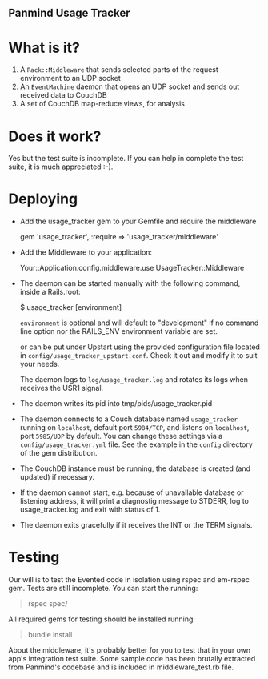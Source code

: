 Panmind Usage Tracker
---------------------

What is it?
===========

 1. A `Rack::Middleware` that sends selected parts of the request environment to an UDP socket
 2. An `EventMachine` daemon that opens an UDP socket and sends out received data to CouchDB
 3. A set of CouchDB map-reduce views, for analysis


Does it work?
=============

Yes but the test suite is incomplete. 
If you can help in complete the test suite, it is much appreciated :-).

Deploying
=========

 * Add the usage_tracker gem to your Gemfile and require the middleware

   gem 'usage_tracker', :require => 'usage_tracker/middleware'

 * Add the Middleware to your application:

    Your::Application.config.middleware.use UsageTracker::Middleware

 * The daemon can be started manually with the following command, inside a Rails.root:

     $ usage_tracker [environment]

   `environment` is optional and will default to "development" if no command line
   option nor the RAILS_ENV environment variable are set.

   or can be put under Upstart using the provided configuration file located in
   `config/usage_tracker_upstart.conf`. Check it out and modify it to suit your needs.

   The daemon logs to `log/usage_tracker.log` and rotates its logs when receives
   the USR1 signal.

 * The daemon writes its pid into tmp/pids/usage_tracker.pid

 * The daemon connects to a Couch database named `usage_tracker` running on `localhost`,
   default port `5984/TCP`, and listens on `localhost`, port `5985/UDP` by default.
   You can change these settings via a `config/usage_tracker.yml` file. See the example
   in the `config` directory of the gem distribution.

 * The CouchDB instance must be running, the database is created (and updated)
   if necessary.

 * If the daemon cannot start, e.g. because of unavailable database or listening
   address, it will print a diagnostig message to STDERR, log to usage_tracker.log
   and exit with status of 1.

 * The daemon exits gracefully if it receives the INT or the TERM signals.

Testing
=======

Our will is to test the Evented code in isolation using rspec and em-rspec gem. 
Tests are still incomplete. You can start the running: 

> rspec spec/ 


All required gems for testing should be installed running: 

> bundle install

About the middleware, it's probably better for you to test that in your own 
app's integration test suite. Some sample code has been brutally extracted from 
Panmind's codebase and is included in middleware_test.rb file. 

